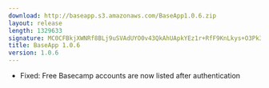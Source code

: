```yaml
---
download: http://baseapp.s3.amazonaws.com/BaseApp1.0.6.zip
layout: release
length: 1329633
signature: MC0CFBkjXWNRf8BLj9uSVAdUYO0v43QkAhUApkYEz1r+RfF9KnLkys+O3Pk3jSk=
title: BaseApp 1.0.6
version: 1.0.6
---
```


- Fixed: Free Basecamp accounts are now listed after authentication 
